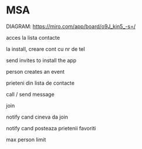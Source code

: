 # MSA

DIAGRAM:
https://miro.com/app/board/o9J_kin5_-s=/

acces la lista contacte

la install, creare cont cu nr de tel

send invites to install the app

person creates an event

prieteni din lista de contacte

call / send message

join

notify cand cineva da join 

notify cand posteaza prietenii favoriti

max person limit

